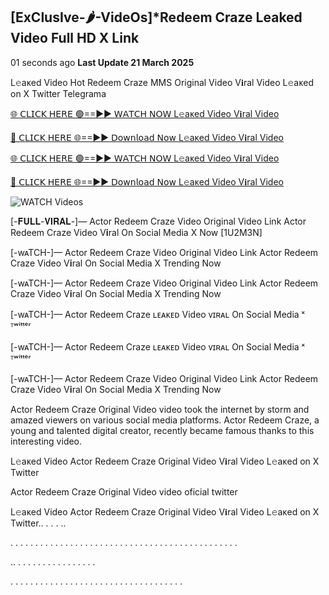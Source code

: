 ## [ExClusIve-🌶-VideOs]*Redeem Craze Leaked Video Full HD X Link

01 seconds ago **Last Update 21  March 2025**

L𝚎aᴋed Video Hot Redeem Craze MMS Original Video V𝐢ral Video L𝚎aᴋed on X Twitter Telegrama

[🌐 𝖢𝖫𝖨𝖢𝖪 𝖧𝖤𝖱𝖤 🟢==►► 𝖶𝖠𝖳𝖢𝖧 𝖭𝖮𝖶 L𝚎aᴋed Video V𝐢ral Video](https://ultra-bulletin.blogspot.com/p/ultra-bulletin-27.html)

[🔴 𝖢𝖫𝖨𝖢𝖪 𝖧𝖤𝖱𝖤 🌐==►► 𝖣𝗈𝗐𝗇𝗅𝗈𝖺𝖽 𝖭𝗈𝗐 L𝚎aᴋed Video V𝐢ral Video](https://ultra-bulletin.blogspot.com/p/ultra-bulletin-27.html)

[🌐 𝖢𝖫𝖨𝖢𝖪 𝖧𝖤𝖱𝖤 🟢==►► 𝖶𝖠𝖳𝖢𝖧 𝖭𝖮𝖶 L𝚎aᴋed Video V𝐢ral Video](https://ultra-bulletin.blogspot.com/p/ultra-bulletin-27.html)

[🔴 𝖢𝖫𝖨𝖢𝖪 𝖧𝖤𝖱𝖤 🌐==►► 𝖣𝗈𝗐𝗇𝗅𝗈𝖺𝖽 𝖭𝗈𝗐 L𝚎aᴋed Video V𝐢ral Video](https://ultra-bulletin.blogspot.com/p/ultra-bulletin-27.html)

<a href="https://ultra-bulletin.blogspot.com/p/ultra-bulletin-27.html" rel="nofollow" data-target="animated-image.originalLink"><img src="https://camo.githubusercontent.com/8a4f000d20f83aca3bf7ec5f350d767afa0574a8a352519fd8cfa583a6f93a33/68747470733a2f2f692e696d6775722e636f6d2f644a486b345a712e676966" alt="WATCH Videos" data-canonical-src="https://i.imgur.com/dJHk4Zq.gif" style="max-width: 100%; display: inline-block;" data-target="animated-image.originalImage"></a>

[-𝐅𝐔𝐋𝐋-𝐕𝐈𝐑𝐀𝐋-]— Actor Redeem Craze Video Original Video Link Actor Redeem Craze Video V𝐢ral On Social Media X Now [1U2M3N]

[-wᴀTCH-]— Actor Redeem Craze Video Original Video Link Actor Redeem Craze Video V𝐢ral On Social Media X Trending Now

[-wᴀTCH-]— Actor Redeem Craze Video Original Video Link Actor Redeem Craze Video V𝐢ral On Social Media X Trending Now

[-wᴀTCH-]— Actor Redeem Craze ʟᴇᴀᴋᴇᴅ Video ᴠɪʀᴀʟ On Social Media ˣ ᵀʷⁱᵗᵗᵉʳ

[-wᴀTCH-]— Actor Redeem Craze ʟᴇᴀᴋᴇᴅ Video ᴠɪʀᴀʟ On Social Media ˣ ᵀʷⁱᵗᵗᵉʳ

[-wᴀTCH-]— Actor Redeem Craze Video Original Video Link Actor Redeem Craze Video V𝐢ral On Social Media X Trending Now

Actor Redeem Craze Original Video video took the internet by storm and amazed viewers on various social media platforms. Actor Redeem Craze, a young and talented digital creator, recently became famous thanks to this interesting video.

L𝚎aᴋed Video Actor Redeem Craze Original Video V𝐢ral Video L𝚎aᴋed on X Twitter

Actor Redeem Craze Original Video video oficial twitter

L𝚎aᴋed Video Actor Redeem Craze Original Video V𝐢ral Video L𝚎aᴋed on X Twitter.. . . . ..

. . . . . . . . . . . . . . . . . . . . . . . . . . . . . . . . . . . . . . . . . . . . . .

.. . . . . . . . . . . . . . . . .

. . . . . . . . . . . . . . . . . . . . . . . . . . . . . . . . . . .
